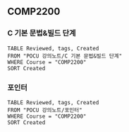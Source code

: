 
## COMP2200
### C 기본 문법&빌드 단계
```dataview
TABLE Reviewed, tags, Created
FROM "POCU 강의노트/C 기본 문법&빌드 단계"
WHERE Course = "COMP2200"
SORT Created
```

### 포인터
```dataview
TABLE Reviewed, tags, Created
FROM "POCU 강의노트/포인터"
WHERE Course = "COMP2200"
SORT Created
```
